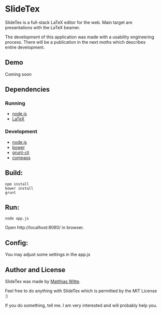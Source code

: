 # SlideTex
SlideTex is a full-stack LaTeX editor for the web. Main target are presentations
with the LaTeX beamer.

The development of this application was made with a usability engineering process.
There will be a publication in the next moths which describes entire development.

## Demo
Coming soon
## Dependencies
### Running
- [node.js](http://nodejs.org/)
- [LaTeX](http://www.latex-project.org/)

### Development
- [node.js](http://nodejs.org/)
- [bower](http://bower.io/)
- [grunt-cli](http://gruntjs.com/)
- [compass](http://compass-style.org/)

## Build:
```
npm install
bower install
grunt
```

## Run:
```
node app.js
```

Open http://localhost:8080/ in browser.

## Config:
You may adjust some settings in the app.js

## Author and License
SlideTex was made by [Matthias Witte](http://matthias-witte.net/).

Feel free to do anything with SlideTex which is permitted by the MIT License :)

If you do something, tell me. I am very interested and will probably help you.

